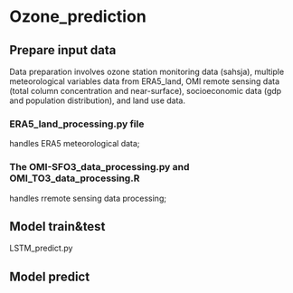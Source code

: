 # Ozone_prediction

## Prepare input data
Data preparation involves ozone station monitoring data (sahsja), multiple meteorological variables data from ERA5_land, OMI remote sensing data (total column concentration and near-surface), socioeconomic data (gdp and population distribution), and land use data.
### ERA5_land_processing.py file 
handles ERA5 meteorological data;
### The OMI-SFO3_data_processing.py and OMI_TO3_data_processing.R
handles rremote sensing data processing;

## Model train&test

LSTM_predict.py

## Model predict









